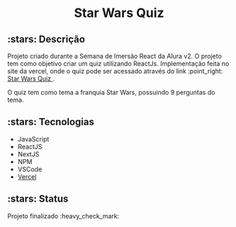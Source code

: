 <h1 align ="center"> Star Wars Quiz </h1>

<h2 > :stars: Descrição </h2>
<p > Projeto criado durante a Semana de Imersão React da Alura v2. O projeto tem como objetivo criar um quiz utilizando ReactJs. Implementação feita no site da vercel, onde o quiz pode ser acessado através do link :point_right: <a href = "https://react-quiz-psi-one.vercel.app"> Star Wars Quiz </a>.</p>
 <p>O quiz tem como tema a franquia Star Wars, possuindo 9 perguntas do tema.</p>
 
 <h2 a> :stars: Tecnologias </h2>

 <ul> 
  <li> JavaScript</li>
  <li > ReactJS </li>
  <li >NextJS</li>
  <li>NPM</li>
  <li > VSCode </li>
  <li ><a href = "vercel.com"> Vercel </a></li> 
 </ul>
 <h2 >:stars: Status </h2>
 <p > Projeto finalizado :heavy_check_mark: </p>
